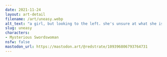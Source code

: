 ```yaml
---
date: 2021-11-24
layout: art-detail
filename: /art/uneasy.webp
alt_text: "a girl, but looking to the left. she's unsure at what she is feeling and is holding her own hands"
slug: uneasy
characters:
- Mysterious Swordswoman
nsfw: false
mastodon_url: https://mastodon.art/@redstrate/109396806793764731
---
```

